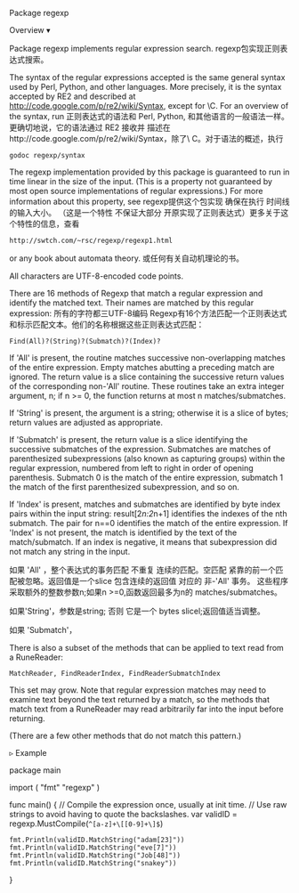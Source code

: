 Package regexp


Overview ▾

Package regexp implements regular expression search.
regexp包实现正则表达式搜索。

The syntax of the regular expressions accepted is the same general syntax used by Perl, Python, and other languages. 
More precisely, it is the syntax accepted by RE2 and described at http://code.google.com/p/re2/wiki/Syntax, except for \C. For an overview of the syntax, run
正则表达式的语法和 Perl, Python, 和其他语言的一般语法一样。
更确切地说，它的语法通过 RE2 接收并 描述在http://code.google.com/p/re2/wiki/Syntax，除了\ C。对于语法的概述，执行
```golang
godoc regexp/syntax
```

The regexp implementation provided by this package is guaranteed to run in time linear in the size of the input. 
(This is a property not guaranteed by most open source implementations of regular expressions.) For more information about this property, see
regexp提供这个包实现 确保在执行 时间线的输入大小。
（这是一个特性 不保证大部分 开原实现了正则表达式）更多关于这个特性的信息，查看
```golang
http://swtch.com/~rsc/regexp/regexp1.html
```
or any book about automata theory.
或任何有关自动机理论的书。


All characters are UTF-8-encoded code points.

There are 16 methods of Regexp that match a regular expression and identify the matched text. Their names are matched by this regular expression:
所有的字符都三UTF-8编码
Regexp有16个方法匹配一个正则表达式和标示匹配文本。他们的名称根据这些正则表达式匹配：

```golang
Find(All)?(String)?(Submatch)?(Index)?
```

If 'All' is present, the routine matches successive non-overlapping matches of the entire expression. 
	Empty matches abutting a preceding match are ignored. The return value is a slice containing the successive return values of the corresponding non-'All' routine. 
	These routines take an extra integer argument, n; if n >= 0, the function returns at most n matches/submatches.

If 'String' is present, the argument is a string; otherwise it is a slice of bytes; return values are adjusted as appropriate.

If 'Submatch' is present, the return value is a slice identifying the successive submatches of the expression. 
	Submatches are matches of parenthesized subexpressions (also known as capturing groups) within the regular expression, numbered from left to right in order of opening parenthesis. 
	Submatch 0 is the match of the entire expression, submatch 1 the match of the first parenthesized subexpression, and so on.

If 'Index' is present, matches and submatches are identified by byte index pairs within the input string: result[2*n:2*n+1] identifies the indexes of the nth submatch. 
	The pair for n==0 identifies the match of the entire expression. If 'Index' is not present, the match is identified by the text of the match/submatch. 
	If an index is negative, it means that subexpression did not match any string in the input.

如果  'All' ，整个表达式的事务匹配 不重复 连续的匹配。空匹配 紧靠的前一个匹配被忽略。返回值是一个slice 包含连续的返回值 对应的 非-'All' 事务。
这些程序采取额外的整数参数n;如果n >=0,函数返回最多为n的  matches/submatches。

如果'String'，参数是string; 否则 它是一个 bytes slicel;返回值适当调整。

如果 'Submatch'，



There is also a subset of the methods that can be applied to text read from a RuneReader:

```golang
MatchReader, FindReaderIndex, FindReaderSubmatchIndex
```

This set may grow. Note that regular expression matches may need to examine text beyond the text returned by a match, so the methods that match text from a RuneReader may read arbitrarily far into the input before returning.

(There are a few other methods that do not match this pattern.)


▹ Example

package main

import (
	"fmt"
	"regexp"
)

func main() {
	// Compile the expression once, usually at init time.
	// Use raw strings to avoid having to quote the backslashes.
	var validID = regexp.MustCompile(`^[a-z]+\[[0-9]+\]$`)

	fmt.Println(validID.MatchString("adam[23]"))
	fmt.Println(validID.MatchString("eve[7]"))
	fmt.Println(validID.MatchString("Job[48]"))
	fmt.Println(validID.MatchString("snakey"))
}

